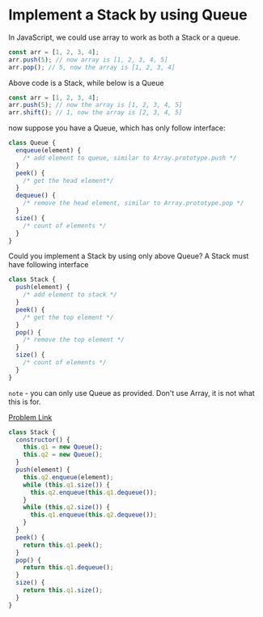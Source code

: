 # Implement a Stack by using Queue

In JavaScript, we could use array to work as both a Stack or a queue.

```js
const arr = [1, 2, 3, 4];
arr.push(5); // now array is [1, 2, 3, 4, 5]
arr.pop(); // 5, now the array is [1, 2, 3, 4]
```

Above code is a Stack, while below is a Queue

```js
const arr = [1, 2, 3, 4];
arr.push(5); // now the array is [1, 2, 3, 4, 5]
arr.shift(); // 1, now the array is [2, 3, 4, 5]
```

now suppose you have a Queue, which has only follow interface:

```js
class Queue {
  enqueue(element) {
    /* add element to queue, similar to Array.prototype.push */
  }
  peek() {
    /* get the head element*/
  }
  dequeue() {
    /* remove the head element, similar to Array.prototype.pop */
  }
  size() {
    /* count of elements */
  }
}
```

Could you implement a Stack by using only above Queue? A Stack must have following interface

```js
class Stack {
  push(element) {
    /* add element to stack */
  }
  peek() {
    /* get the top element */
  }
  pop() {
    /* remove the top element */
  }
  size() {
    /* count of elements */
  }
}
```

`note` - you can only use Queue as provided. Don't use Array, it is not what this is for.

[Problem Link](https://bigfrontend.dev/problem/Implement-a-Stack-by-using-Queue)

```js
class Stack {
  constructor() {
    this.q1 = new Queue();
    this.q2 = new Queue();
  }
  push(element) {
    this.q2.enqueue(element);
    while (this.q1.size()) {
      this.q2.enqueue(this.q1.dequeue());
    }
    while (this.q2.size()) {
      this.q1.enqueue(this.q2.dequeue());
    }
  }
  peek() {
    return this.q1.peek();
  }
  pop() {
    return this.q1.dequeue();
  }
  size() {
    return this.q1.size();
  }
}
```

